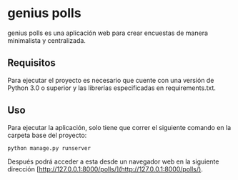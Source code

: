 # genius polls

genius polls es una aplicación web para crear encuestas de manera minimalista y centralizada.

## Requisitos

Para ejecutar el proyecto es necesario que cuente con una versión de Python 3.0 o superior y las librerías especificadas en requirements.txt.

## Uso

Para ejecutar la aplicación, solo tiene que correr el siguiente comando en la carpeta base del proyecto:
```sh
python manage.py runserver
```
Después podrá acceder a esta desde un navegador web en la siguiente dirección [http://127.0.0.1:8000/polls/](http://127.0.0.1:8000/polls/).